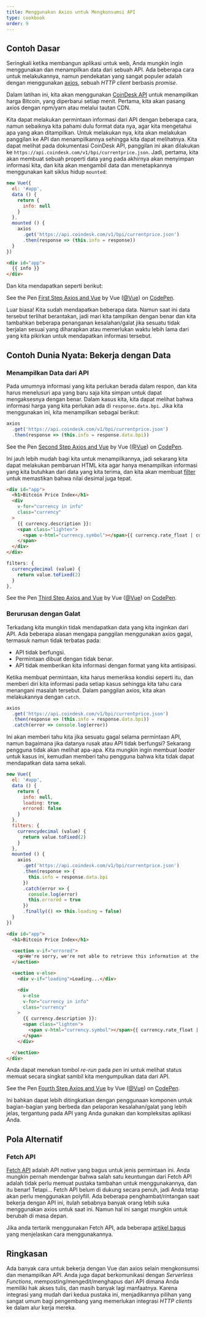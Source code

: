 ```yaml
---
title: Menggunakan Axios untuk Mengkonsumsi API
type: cookbook
order: 9
---
```


## Contoh Dasar

Seringkali ketika membangun aplikasi untuk web, Anda mungkin ingin menggunakan dan menampilkan data dari sebuah API. Ada beberapa cara untuk melakukannya, namun pendekatan yang sangat populer adalah dengan menggunakan [axios](https://github.com/axios/axios), sebuah _HTTP client_ berbasis _promise_.

Dalam latihan ini, kita akan menggunakan [CoinDesk API](https://www.coindesk.com/api/) untuk menampilkan harga Bitcoin, yang diperbarui setiap menit. Pertama, kita akan pasang axios dengan npm/yarn atau melalui tautan CDN.

Kita dapat melakukan permintaan informasi dari API dengan beberapa cara, namun sebaiknya kita pahami dulu format data nya, agar kita mengetahui apa yang akan ditampilkan. Untuk melakukan nya, kita akan melakukan panggilan ke API dan menampilkannya sehingga kita dapat melihatnya. Kita dapat melihat pada dokumentasi CoinDesk API, panggilan ini akan dilakukan ke `https://api.coindesk.com/v1/bpi/currentprice.json`. Jadi, pertama, kita akan membuat sebuah properti data yang pada akhirnya akan menyimpan informasi kita, dan kita akan mengambil data dan menetapkannya menggunakan kait siklus hidup `mounted`:

```js
new Vue({
  el: '#app',
  data () {
    return {
      info: null
    }
  },
  mounted () {
    axios
      .get('https://api.coindesk.com/v1/bpi/currentprice.json')
      .then(response => (this.info = response))
  }
})
```

```html
<div id="app">
  {{ info }}
</div>
```

Dan kita mendapatkan seperti berikut:

<p data-height="350" data-theme-id="32763" data-slug-hash="80043dfdb7b90f138f5585ade1a5286f" data-default-tab="result" data-user="Vue" data-embed-version="2" data-pen-title="First Step Axios and Vue" class="codepen">See the Pen <a href="https://codepen.io/team/Vue/pen/80043dfdb7b90f138f5585ade1a5286f/">First Step Axios and Vue</a> by Vue (<a href="https://codepen.io/Vue">@Vue</a>) on <a href="https://codepen.io">CodePen</a>.</p>
<script async src="https://static.codepen.io/assets/embed/ei.js"></script>

Luar biasa! Kita sudah mendapatkan beberapa data. Namun saat ini data tersebut terlihat berantakan, jadi mari kita tampilkan dengan benar dan kita tambahkan beberapa penanganan kesalahan/galat jika sesuatu tidak berjalan sesuai yang diharapkan atau memerlukan waktu lebih lama dari yang kita pikirkan untuk mendapatkan informasi tersebut.

## Contoh Dunia Nyata: Bekerja dengan Data

### Menampilkan Data dari API

Pada umumnya informasi yang kita perlukan berada dalam respon, dan kita harus menelusuri apa yang baru saja kita simpan untuk dapat mengaksesnya dengan benar. Dalam kasus kita, kita dapat melihat bahwa informasi harga yang kita perlukan ada di `response.data.bpi`. Jika kita menggunakan ini, kita menampilkan sebagai berikut:

```js
axios
  .get('https://api.coindesk.com/v1/bpi/currentprice.json')
  .then(response => (this.info = response.data.bpi))
```

<p data-height="200" data-theme-id="32763" data-slug-hash="6100b10f1b4ac2961208643560ba7d11" data-default-tab="result" data-user="Vue" data-embed-version="2" data-pen-title="Second Step Axios and Vue" class="codepen">See the Pen <a href="https://codepen.io/team/Vue/pen/6100b10f1b4ac2961208643560ba7d11/">Second Step Axios and Vue</a> by Vue (<a href="https://codepen.io/Vue">@Vue</a>) on <a href="https://codepen.io">CodePen</a>.</p>
<script async src="https://static.codepen.io/assets/embed/ei.js"></script>

Ini jauh lebih mudah bagi kita untuk menampilkannya, jadi sekarang kita dapat melakukan pembaruan HTML kita agar hanya menampilkan informasi yang kita butuhkan dari data yang kita terima, dan kita akan membuat [filter](../api/#Vue-filter) untuk memastikan bahwa nilai desimal juga tepat.

```html
<div id="app">
  <h1>Bitcoin Price Index</h1>
  <div
    v-for="currency in info"
    class="currency"
  >
    {{ currency.description }}:
    <span class="lighten">
      <span v-html="currency.symbol"></span>{{ currency.rate_float | currencydecimal }}
    </span>
  </div>
</div>
```

```js
filters: {
  currencydecimal (value) {
    return value.toFixed(2)
  }
},
```

<p data-height="300" data-theme-id="32763" data-slug-hash="9d59319c09eaccfaf35d9e9f11990f0f" data-default-tab="result" data-user="Vue" data-embed-version="2" data-pen-title="Third Step Axios and Vue" class="codepen">See the Pen <a href="https://codepen.io/team/Vue/pen/9d59319c09eaccfaf35d9e9f11990f0f/">Third Step Axios and Vue</a> by Vue (<a href="https://codepen.io/Vue">@Vue</a>) on <a href="https://codepen.io">CodePen</a>.</p>
<script async src="https://static.codepen.io/assets/embed/ei.js"></script>

### Berurusan dengan Galat

Terkadang kita mungkin tidak mendapatkan data yang kita inginkan dari API. Ada beberapa alasan mengapa panggilan menggunakan axios gagal, termasuk namun tidak terbatas pada:

* API tidak berfungsi.
* Permintaan dibuat dengan tidak benar.
* API tidak memberikan kita informasi dengan format yang kita antisipasi.

Ketika membuat permintaan, kita harus memeriksa kondisi seperti itu, dan memberi diri kita informasi pada setiap kasus sehingga kita tahu cara menangani masalah tersebut. Dalam panggilan axios, kita akan melakukannya dengan `catch`.

```js
axios
  .get('https://api.coindesk.com/v1/bpi/currentprice.json')
  .then(response => (this.info = response.data.bpi))
  .catch(error => console.log(error))
```

Ini akan memberi tahu kita jika sesuatu gagal selama permintaan API, namun bagaimana jika datanya rusak atau API tidak berfungsi? Sekarang pengguna tidak akan melihat apa-apa. Kita mungkin ingin membuat _loader_ untuk kasus ini, kemudian memberi tahu pengguna bahwa kita tidak dapat mendapatkan data sama sekali.

```js
new Vue({
  el: '#app',
  data () {
    return {
      info: null,
      loading: true,
      errored: false
    }
  },
  filters: {
    currencydecimal (value) {
      return value.toFixed(2)
    }
  },
  mounted () {
    axios
      .get('https://api.coindesk.com/v1/bpi/currentprice.json')
      .then(response => {
        this.info = response.data.bpi
      })
      .catch(error => {
        console.log(error)
        this.errored = true
      })
      .finally(() => this.loading = false)
  }
})
```

```html
<div id="app">
  <h1>Bitcoin Price Index</h1>

  <section v-if="errored">
    <p>We're sorry, we're not able to retrieve this information at the moment, please try back later</p>
  </section>

  <section v-else>
    <div v-if="loading">Loading...</div>

    <div
      v-else
      v-for="currency in info"
      class="currency"
    >
      {{ currency.description }}:
      <span class="lighten">
        <span v-html="currency.symbol"></span>{{ currency.rate_float | currencydecimal }}
      </span>
    </div>

  </section>
</div>
```

Anda dapat menekan tombol _re-run_ pada _pen_ ini untuk melihat status memuat secara singkat sambil kita mengumpulkan data dari API.

<p data-height="300" data-theme-id="32763" data-slug-hash="6c01922c9af3883890fd7393e8147ec4" data-default-tab="result" data-user="Vue" data-embed-version="2" data-pen-title="Fourth Step Axios and Vue" class="codepen">See the Pen <a href="https://codepen.io/team/Vue/pen/6c01922c9af3883890fd7393e8147ec4/">Fourth Step Axios and Vue</a> by Vue (<a href="https://codepen.io/Vue">@Vue</a>) on <a href="https://codepen.io">CodePen</a>.</p>
<script async src="https://static.codepen.io/assets/embed/ei.js"></script>

Ini bahkan dapat lebih ditingkatkan dengan penggunaan komponen untuk bagian-bagian yang berbeda dan pelaporan kesalahan/galat yang lebih jelas, tergantung pada API yang Anda gunakan dan kompleksitas aplikasi Anda.

## Pola Alternatif

### Fetch API

[Fetch API](https://developers.google.com/web/updates/2015/03/introduction-to-fetch) adalah API _native_ yang bagus untuk jenis permintaan ini. Anda mungkin pernah mendengar bahwa salah satu keuntungan dari Fetch API adalah tidak perlu memuat pustaka tambahan untuk menggunakannya, dan itu benar! Tetapi... Fetch API belum di dukung secara penuh, jadi Anda tetap akan perlu menggunakan polyfill. Ada beberapa penghambat/rintangan saat bekerja dengan API ini, itulah sebabnya banyak orang lebih suka menggunakan axios untuk saat ini. Namun hal ini sangat mungkin untuk berubah di masa depan.

Jika anda tertarik menggunakan Fetch API, ada beberapa [artikel bagus](https://scotch.io/@bedakb/lets-build-type-ahead-component-with-vuejs-2-and-fetch-api) yang menjelaskan cara menggunakannya.

## Ringkasan

Ada banyak cara untuk bekerja dengan Vue dan axios selain mengkonsumsi dan menampilkan API. Anda juga dapat berkomunikasi dengan _Serverless Functions_, memposting/mengedit/menghapus dari API dimana Anda memiliki hak akses tulis, dan masih banyak lagi manfaatnya. Karena integrasi yang mudah dari kedua pustaka ini, menjadikannya pilihan yang sangat umum bagi pengembang yang memerlukan integrasi _HTTP clients_ ke dalam alur kerja mereka.
